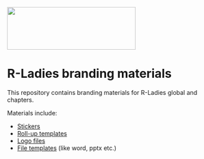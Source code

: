 <img src="./logo/R-LadiesGlobal_RBG_online_LogoWithText_Horizontal.png" data-canonical-src="./logo/R-LadiesGlobal_RBG_online_LogoWithText_Horizontal.png" width="300" height="100" />

# R-Ladies branding materials

This repository contains branding materials for R-Ladies global and chapters.

Materials include:
 - [Stickers](stickers/)
 - [Roll-up templates](roll-up/)
 - [Logo files](logo/)
 - [File templates](file-templates/) (like word, pptx etc.)
